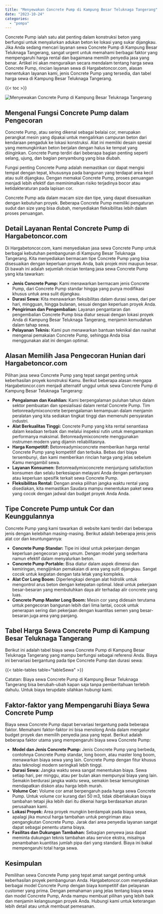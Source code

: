 ```yaml
---
title: "Menyewakan Concrete Pump di Kampung Besar Teluknaga Tangerang"
date: "2023-10-24"
categories: 
  - "pompa"
---
```




Concrete Pump ialah satu alat penting dalam konstruksi beton yang berfungsi untuk menyalurkan adukan beton ke lokasi yang sukar dijangkau. Jika Anda sedang mencari layanan sewa Concrete Pump di Kampung Besar Teluknaga Tangerang, sangat urgent untuk memahami berbagai faktor yang mempengaruhi harga rental dan bagaimana memilih penyedia jasa yang benar. Artikel ini akan menguraikan secara mendalam tentang harga sewa Concrete Pump, rincian layanan sewa di Hargabetoncor.com, alasan menentukan layanan kami, jenis Concrete Pump yang tersedia, dan tabel harga sewa di Kampung Besar Teluknaga Tangerang.

{{< toc >}}

![Menyewakan Concrete Pump di Kampung Besar Teluknaga Tangerang](https://hargareadymixid.github.io/pompa/concrete-pump%20(1).png)

## Mengenal Fungsi Concrete Pump dalam Pengecoran

Concrete Pump, atau sering dikenal sebagai belalai cor, merupakan perangkat mesin yang dipakai untuk mengalirkan campuran beton dari kendaraan pengaduk ke lokasi konstruksi. Alat ini memiliki desain spesial yang memungkinkan beton berjalan dengan halus ke tempat yang diinginkan. Concrete Pump terdiri dari beberapa bagian penting seperti selang, ujung, dan bagian penyambung yang bisa diubah.

Fungsi penting Concrete Pump adalah memastikan cor dapat mengisi tempat dengan tepat, khususnya pada bangunan yang terdapat area kecil atau sulit dijangkau. Dengan memakai Concrete Pump, proses penuangan menjadi lebih efektif dan meminimalkan risiko terjadinya bocor atau ketidakteraturan pada lapisan cor.

Concrete Pump ada dalam macam size dan tipe, yang dapat disesuaikan dengan kebutuhan proyek. Beberapa Concrete Pump memiliki pengaturan sudut dan size yang bisa diubah, menyediakan fleksibilitas lebih dalam proses penuangan.

## Detail Layanan Rental Concrete Pump di Hargabetoncor.com

Di Hargabetoncor.com, kami menyediakan jasa sewa Concrete Pump untuk berbagai kebutuhan pembangunan di Kampung Besar Teluknaga Tangerang. Kita menyediakan bermacam tipe Concrete Pump yang bisa disesuaikan dengan keperluan proyek Anda, baik projek mini maupun besar. Di bawah ini adalah sejumlah rincian tentang jasa sewa Concrete Pump yang kita tawarkan:

- **Jenis Concrete Pump:** Kami menawarkan bermacam jenis Concrete Pump, dari Concrete Pump standar hingga yang punya modifikasi khusus untuk area sulit dijangkau.
- **Durasi Sewa:** Kita menawarkan fleksibilitas dalam durasi sewa, dari per hari, mingguan, hingga bulanan, sesuai dengan keperluan proyek Anda.
- **Pengiriman dan Pengembalian:** Layanan pengantaran dan pengembalian Concrete Pump bisa diatur sesuai dengan lokasi proyek Anda di Kampung Besar Teluknaga Tangerang, menjamin kemudahan dalam tahap sewa.
- **Pelayanan Teknis:** Kami pun menawarkan bantuan teknikal dan nasihat mengenai pemakaian Concrete Pump, sehingga Anda bisa menggunakan alat ini dengan optimal.

## Alasan Memilih Jasa Pengecoran Hunian dari Hargabetoncor.com

Pilihan jasa sewa Concrete Pump yang tepat sangat penting untuk keberhasilan proyek konstruksi Kamu. Berikut beberapa alasan mengapa Hargabetoncor.com menjadi alternatif unggul untuk sewa Concrete Pump di Kampung Besar Teluknaga Tangerang:

- **Pengalaman dan Keahlian:** Kami berpengalaman puluhan tahun dalam sektor pembuatan dan spesialisasi dalam rental Concrete Pump. Tim betonreadymixconcrete berpengalaman kemampuan dalam menjamin peralatan yang kita sediakan tingkat tinggi dan memenuhi persyaratan industri.
- **Alat Berkualitas Tinggi:** Concrete Pump yang kita rental senantiasa dalam keadaan terbaik dan melalui inspeksi rutin untuk mengamankan performanya maksimal. Betonreadymixconcrete menggunakan instrumen modern yang dijamin reliabilitasnya.
- **Harga Kompetitif:** Betonreadymixconcrete memberikan harga rental Concrete Pump yang kompetitif dan terbuka. Bebas dari biaya tersembunyi, dan kami memberikan rincian harga yang jelas sebelum Kamu mengambil sewa.
- **Layanan Konsumen:** Betonreadymixconcrete menjunjung satisfaction konsumen dan selalu berkesiapan melayani Anda dengan pertanyaan atau keperluan spesifik terkait sewa Concrete Pump.
- **Fleksibilitas Rental:** Dengan aneka pilihan jangka waktu rental yang disediakan, kita memastikan Saudara mampu menentukan paket sewa yang cocok dengan jadwal dan budget proyek Anda Anda.

## Tipe Concrete Pump untuk Cor dan Keunggulannya

Concrete Pump yang kami tawarkan di website kami terdiri dari beberapa jenis dengan kelebihan masing-masing. Berikut adalah beberapa jenis jenis alat cor dan keuntungannya:

- **Concrete Pump Standar:** Tipe ini ideal untuk pekerjaan dengan keperluan pengecoran yang umum. Dengan model yang sederhana namun efektif dalam menyalurkan beton.
- **Concrete Pump Portable:** Bisa diatur dalam aspek dimensi dan kemiringan, mengijinkan pemakaian di area yang sulit dijangkau. Sangat cocok untuk kegiatan dengan tata letak yang kompleks.
- **Alat Cor Long Boom:** Diperlengkapi dengan alat hidrolik untuk mengontrol arus beton dengan ketepatan optimal. Ideal untuk pekerjaan besar-besaran yang membutuhkan daya alir terhadap alir concrete yang luas.
- **Concrete Pump Master Long Boom:** Mesin cor yang didesain terutama untuk pengecoran bangunan lebih dari lima lantai, cocok untuk penerapan sering dan pekerjaan dengan kuantitas semen yang besar-besaran juga area yang panjang.

## Tabel Harga Sewa Concrete Pump di Kampung Besar Teluknaga Tangerang

Berikut ini adalah tabel biaya sewa Concrete Pump di Kampung Besar Teluknaga Tangerang yang mampu berfungsi sebagai referensi Anda. Biaya ini bervariasi bergantung pada tipe Concrete Pump dan durasi sewa:

{{< table-tables table="tableSewa" >}}

Catatan: Biaya sewa Concrete Pump di Kampung Besar Teluknaga Tangerang bisa berubah-ubah kapan saja tanpa pemberitahuan terlebih dahulu. Untuk biaya terupdate silahkan hubungi kami.

## Faktor-faktor yang Mempengaruhi Biaya Sewa Concrete Pump

Biaya sewa Concrete Pump dapat bervariasi tergantung pada beberapa faktor. Memahami faktor-faktor ini bisa menolong Anda dalam mengatur budget proyek dan memilih penyedia jasa yang tepat. Berikut adalah beberapa faktor utama yang mempengaruhi biaya sewa Concrete Pump:

- **Model dan Jenis Concrete Pump:** Jenis Concrete Pump yang berbeda, contohnya Concrete Pump standar, long boom, atau master long boom, menawarkan biaya sewa yang lain. Concrete Pump dengan fitur khusus atau teknologi modern seringkali lebih tinggi.
- **Durasi Sewa:** Jangka waktu sewa sangat menentukan biaya. Sewa setiap hari, per minggu, atau per bulan akan mempunyai biaya yang lain. Semakin berdurasi jangka waktu sewa, semakin besar kemungkinan mendapatkan diskon atau harga lebih murah.
- **Volume Cor:** Volume cor amat berpengaruh pada harga sewa Concrete Pump. Untuk volume cor kurang dari 50 m3, tidak diberlakukan biaya tambahan tetapi jika lebih dari itu dikenai harga berdasarkan aturan perusahaan kami.
- **Lokasi Proyek:** Area proyek mungkin berdampak pada biaya sewa, apalagi jika muncul harga tambahan untuk pengiriman atau pengangkutan Concrete Pump. Jarak dari area penyedia layanan sangat dapat sebagai penentu utama biaya.
- **Fasilitas dan Dukungan Tambahan:** Sebagian penyewa jasa dapat meminta dukungan teknis tambahan atau service ekstra, misalnya penambahan kuantitas jumlah pipa dari yang standard. Biaya ini bakal mempengaruhi total harga sewa.

## Kesimpulan

Pemilihan sewa Concrete Pump yang tepat amat sangat penting untuk keberhasilan proyek pembangunan Anda. Hargabetoncor.com menyediakan berbagai model Concrete Pump dengan biaya kompetitif dan pelayanan customer yang prima. Dengan pemahaman yang jelas tentang biaya sewa dan model Concrete Pump, Anda mampu membuat pilihan yang lebih baik dan menjamin kelangsungan proyek Anda. Hubungi kami untuk keterangan lebih detail atau untuk membuat pemesanan.
